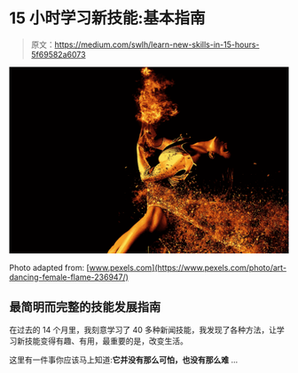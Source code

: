 # 15 小时学习新技能:基本指南

> 原文：<https://medium.com/swlh/learn-new-skills-in-15-hours-5f69582a6073>

![](img/a63c8d378a9b09d7a8a6ffa77d8ea382.png)

Photo adapted from: [www.pexels.com](https://www.pexels.com/photo/art-dancing-female-flame-236947/)

## 最简明而完整的技能发展指南

在过去的 14 个月里，我刻意学习了 40 多种新闻技能，我发现了各种方法，让学习新技能变得有趣、有用，最重要的是，改变生活。

这里有一件事你应该马上知道:**它并没有那么可怕，也没有那么难** …